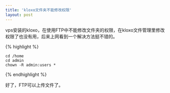 ```yaml
---
title: 'kloxo文件夹不能修改权限'
layout: post
---
```

vps安装的kloxo，在使用FTP中不能修改文件夹的权限，在kloxo文件管理里修改权限了也没有用，后来上网看到一个解决方法挺不错的。

{% highlight %}

	cd /home
	cd admin
	chown -R admin:users *

{% endhighlight %}

好了，FTP可以上传文件了。
